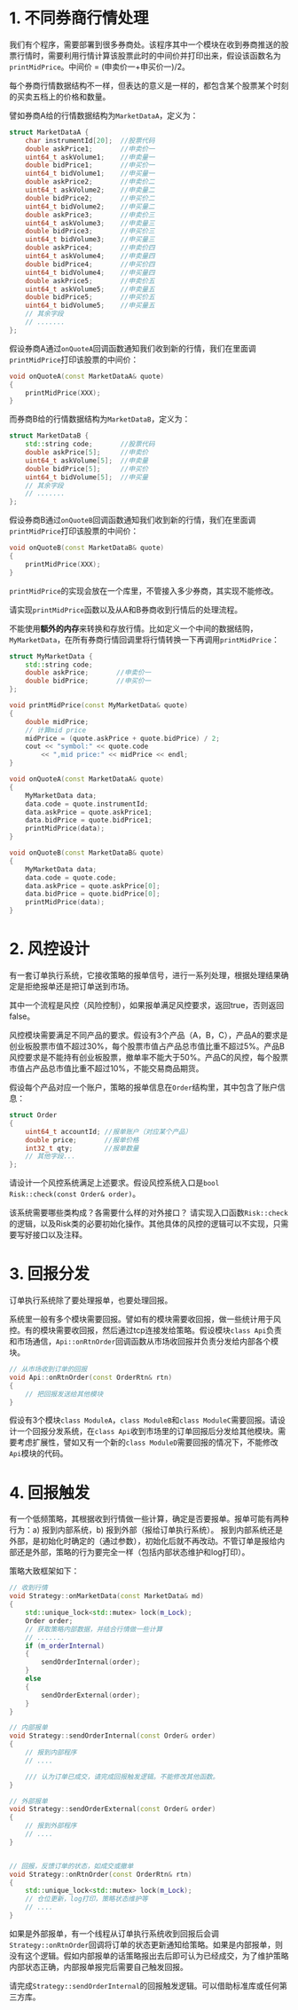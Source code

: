 # 1. 不同券商行情处理

我们有个程序，需要部署到很多券商处。该程序其中一个模块在收到券商推送的股票行情时，需要利用行情计算该股票此时的中间价并打印出来，假设该函数名为`printMidPrice`。中间价 = (申卖价一+申买价一)/2。

每个券商行情数据结构不一样，但表达的意义是一样的，都包含某个股票某个时刻的买卖五档上的价格和数量。

譬如券商A给的行情数据结构为`MarketDataA`，定义为：
```c++
struct MarketDataA {
    char instrumentId[20];  //股票代码
    double askPrice1;       //申卖价一
    uint64_t askVolume1;    //申卖量一
    double bidPrice1;       //申买价一
    uint64_t bidVolume1;    //申买量一
    double askPrice2;       //申卖价二
    uint64_t askVolume2;    //申卖量二
    double bidPrice2;       //申买价二
    uint64_t bidVolume2;    //申买量二
    double askPrice3;       //申卖价三
    uint64_t askVolume3;    //申卖量三
    double bidPrice3;       //申买价三
    uint64_t bidVolume3;    //申买量三
    double askPrice4;       //申卖价四
    uint64_t askVolume4;    //申卖量四
    double bidPrice4;       //申买价四
    uint64_t bidVolume4;    //申买量四
    double askPrice5;       //申卖价五
    uint64_t askVolume5;    //申卖量五
    double bidPrice5;       //申买价五
    uint64_t bidVolume5;    //申买量五
    // 其余字段
    // .......
};
```
假设券商A通过`onQuoteA`回调函数通知我们收到新的行情，我们在里面调`printMidPrice`打印该股票的中间价：
```c++
void onQuoteA(const MarketDataA& quote)
{
	printMidPrice(XXX);
}
```

而券商B给的行情数据结构为`MarketDataB`，定义为：
```c++
struct MarketDataB {
    std::string code;       //股票代码
    double askPrice[5];     //申卖价
    uint64_t askVolume[5];  //申卖量
    double bidPrice[5];     //申买价
    uint64_t bidVolume[5];  //申买量
    // 其余字段
    // .......
};
```
假设券商B通过`onQuoteB`回调函数通知我们收到新的行情，我们在里面调`printMidPrice`打印该股票的中间价：
```c++
void onQuoteB(const MarketDataB& quote)
{
	printMidPrice(XXX);
}
```

`printMidPrice`的实现会放在一个库里，不管接入多少券商，其实现不能修改。

请实现`printMidPrice`函数以及从A和B券商收到行情后的处理流程。

不能使用**额外的内存**来转换和存放行情。比如定义一个中间的数据结购，`MyMarketData`，在所有券商行情回调里将行情转换一下再调用`printMidPrice`：

```c++
struct MyMarketData {
	std::string code;
    double askPrice;       //申卖价一
    double bidPrice;       //申买价一
};

void printMidPrice(const MyMarketData& quote)
{
    double midPrice;
    // 计算mid price
	midPrice = (quote.askPrice + quote.bidPrice) / 2;
    cout << "symbol:" << quote.code
        << ",mid price:" << midPrice << endl;
}

void onQuoteA(const MarketDataA& quote)
{
    MyMarketData data;
    data.code = quote.instrumentId;
    data.askPrice = quote.askPrice1;
    data.bidPrice = quote.bidPrice1;
	printMidPrice(data);
}

void onQuoteB(const MarketDataB& quote)
{
    MyMarketData data;
	data.code = quote.code;
    data.askPrice = quote.askPrice[0];
    data.bidPrice = quote.bidPrice[0];
	printMidPrice(data);
}
```

# 2. 风控设计

有一套订单执行系统，它接收策略的报单信号，进行一系列处理，根据处理结果确定是拒绝报单还是把订单送到市场。

其中一个流程是风控（风险控制），如果报单满足风控要求，返回true，否则返回false。

风控模块需要满足不同产品的要求。假设有3个产品（A，B，C），产品A的要求是创业板股票市值不超过30%，每个股票市值占产品总市值比重不超过5%。产品B风控要求是不能持有创业板股票，撤单率不能大于50%。产品C的风控，每个股票市值占产品总市值比重不超过10%，不能交易商品期货。

假设每个产品对应一个账户，策略的报单信息在`Order`结构里，其中包含了账户信息：
```c++
struct Order
{
    uint64_t accountId; //报单账户（对应某个产品）
    double price;       //报单价格
    int32_t qty;        //报单数量
    // 其他字段...
};
```


请设计一个风控系统满足上述要求。假设风控系统入口是`bool Risk::check(const Order& order)`。

该系统需要哪些类构成？各需要什么样的对外接口？
请实现入口函数`Risk::check`的逻辑，以及Risk类的必要初始化操作。其他具体的风控的逻辑可以不实现，只需要写好接口以及注释。




# 3. 回报分发

订单执行系统除了要处理报单，也要处理回报。

系统里一般有多个模块需要回报。譬如有的模块需要收回报，做一些统计用于风控。有的模块需要收回报，然后通过tcp连接发给策略。假设模块`class Api`负责和市场通信，`Api::onRtnOrder`回调函数从市场收回报并负责分发给内部各个模块。
```c++
// 从市场收到订单的回报
void Api::onRtnOrder(const OrderRtn& rtn)
{
    // 把回报发送给其他模块
}

```
假设有3个模块`class ModuleA`，`class ModuleB`和`class ModuleC`需要回报。请设计一个回报分发系统，在`class Api`收到市场里的订单回报后分发给其他模块。需要考虑扩展性，譬如又有一个新的`class ModuleD`需要回报的情况下，不能修改`Api`模块的代码。

# 4. 回报触发

有一个低频策略，其根据收到行情做一些计算，确定是否要报单。报单可能有两种行为：a) 报到内部系统，b) 报到外部（报给订单执行系统）。
报到内部系统还是外部，是初始化时确定的（通过参数），初始化后就不再改动。不管订单是报给内部还是外部，策略的行为要完全一样（包括内部状态维护和log打印）。

策略大致框架如下：

```c++
// 收到行情
void Strategy::onMarketData(const MarketData& md)
{
	std::unique_lock<std::mutex> lock(m_Lock);
    Order order;
    // 获取策略内部数据，并结合行情做一些计算
    // .......
    if (m_orderInternal)
    {
        sendOrderInternal(order);
    }
    else
    {
        sendOrderExternal(order);
    }
}

// 内部报单
void Strategy::sendOrderInternal(const Order& order)
{
    // 报到内部程序
    // ....

    /// 认为订单已成交，请完成回报触发逻辑。不能修改其他函数。
}

// 外部报单
void Strategy::sendOrderExternal(const Order& order)
{
    // 报到外部程序
    // ....
}


// 回报，反馈订单的状态，如成交或撤单
void Strategy::onRtnOrder(const OrderRtn& rtn)
{
	std::unique_lock<std::mutex> lock(m_Lock);
    // 仓位更新，log打印，策略状态维护等
    // ....
}
```

如果是外部报单，有一个线程从订单执行系统收到回报后会调`Strategy::onRtnOrder`回调将订单的状态更新通知给策略。如果是内部报单，则没有这个逻辑。假如内部报单的话策略报出去后即可认为已经成交，为了维护策略内部状态正确，内部报单报完后需要自己触发回报。

请完成`Strategy::sendOrderInternal`的回报触发逻辑。可以借助标准库或任何第三方库。
